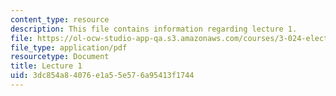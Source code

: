 ```yaml
---
content_type: resource
description: This file contains information regarding lecture 1.
file: https://ol-ocw-studio-app-qa.s3.amazonaws.com/courses/3-024-electronic-optical-and-magnetic-properties-of-materials-spring-2013/3dc854a84076e1a55e576a95413f1744_MIT3_024S13_2012lec1.pdf
file_type: application/pdf
resourcetype: Document
title: Lecture 1
uid: 3dc854a8-4076-e1a5-5e57-6a95413f1744
---
```


